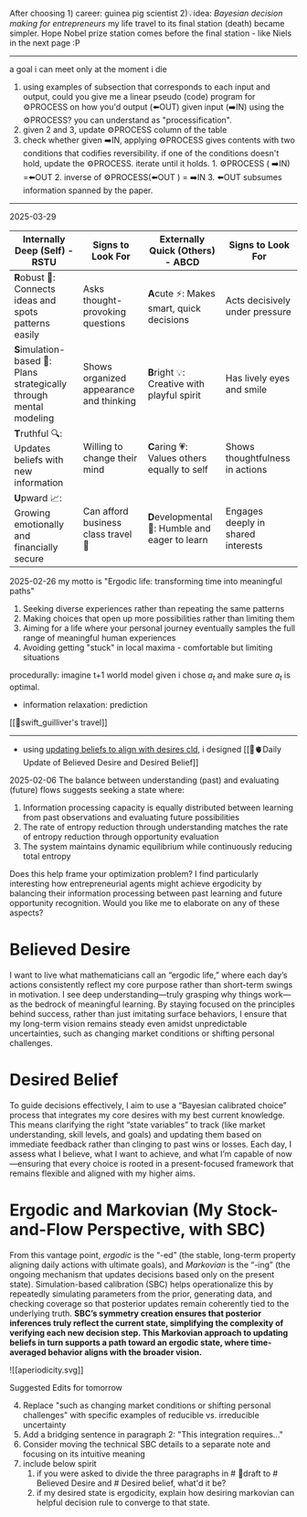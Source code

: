 After choosing 1) career: guinea pig scientist 2)💡idea: _Bayesian decision making for entrepreneurs_
my life travel to its final station (death) became simpler. Hope Nobel prize station comes before the final station - like Niels in the next page :P

---

a goal i can meet only at the moment i die

1. using examples of subsection that corresponds to each input and output, could you give me a linear pseudo (code) program for ⚙️PROCESS on how you'd output (⬅️OUT) given input (➡️IN) using the ⚙️PROCESS? you can understand as "processification".
2. given 2 and 3, update ⚙️PROCESS column of the table
3. check whether given ➡️IN, applying ⚙️PROCESS gives contents with two conditions that codifies reversibility. if one of the conditions doesn't hold, update the ⚙️PROCESS. iterate until it holds. 1. ⚙️PROCESS ( ➡️IN) =⬅️OUT 2. inverse of ⚙️PROCESS(⬅️OUT ) = ➡️IN 3. ⬅️OUT subsumes information spanned by the paper.

---
2025-03-29

|Internally Deep (Self) - RSTU|Signs to Look For|Externally Quick (Others) - ABCD|Signs to Look For|
|---|---|---|---|
|**R**obust 🧩: Connects ideas and spots patterns easily|Asks thought-provoking questions|**A**cute ⚡: Makes smart, quick decisions|Acts decisively under pressure|
|**S**imulation-based 🧭: Plans strategically through mental modeling|Shows organized appearance and thinking|**B**right 💡: Creative with playful spirit|Has lively eyes and smile|
|**T**ruthful 🔍: Updates beliefs with new information|Willing to change their mind|**C**aring 💗: Values others equally to self|Shows thoughtfulness in actions|
|**U**pward 📈: Growing emotionally and financially secure|Can afford business class travel 💺|**D**evelopmental 🙏: Humble and eager to learn|Engages deeply in shared interests|

2025-02-26
my motto is "Ergodic life: transforming time into meaningful paths"

1. Seeking diverse experiences rather than repeating the same patterns
2. Making choices that open up more possibilities rather than limiting them
3. Aiming for a life where your personal journey eventually samples the full range of meaningful human experiences
4. Avoiding getting "stuck" in local maxima - comfortable but limiting situations

procedurally: imagine t+1 world model given i chose $a_t$ and make sure $a_t$ is optimal.

- information relaxation: prediction

[[📜swift_guilliver's travel]]

----
- using [updating beliefs to align with desires cld](https://claude.ai/chat/67680c6c-6fca-4d72-9599-8ccd71455eb7), i designed [[🧠🫀Daily Update of Believed Desire and Desired Belief]]
  
2025-02-06
The balance between understanding (past) and evaluating (future) flows suggests seeking a state where:

1. Information processing capacity is equally distributed between learning from past observations and evaluating future possibilities
2. The rate of entropy reduction through understanding matches the rate of entropy reduction through opportunity evaluation
3. The system maintains dynamic equilibrium while continuously reducing total entropy

Does this help frame your optimization problem? I find particularly interesting how entrepreneurial agents might achieve ergodicity by balancing their information processing between past learning and future opportunity recognition. Would you like me to elaborate on any of these aspects?

# Believed Desire
I want to live what mathematicians call an “ergodic life,” where each day’s actions consistently reflect my core purpose rather than short-term swings in motivation. I see deep understanding—truly grasping why things work—as the bedrock of meaningful learning. By staying focused on the principles behind success, rather than just imitating surface behaviors, I ensure that my long-term vision remains steady even amidst unpredictable uncertainties, such as changing market conditions or shifting personal challenges.

# Desired Belief
To guide decisions effectively, I aim to use a “Bayesian calibrated choice” process that integrates my core desires with my best current knowledge. This means clarifying the right “state variables” to track (like market understanding, skill levels, and goals) and updating them based on immediate feedback rather than clinging to past wins or losses. Each day, I assess what I believe, what I want to achieve, and what I’m capable of now—ensuring that every choice is rooted in a present-focused framework that remains flexible and aligned with my higher aims.

# Ergodic and Markovian (My Stock-and-Flow Perspective, with SBC)
From this vantage point, _ergodic_ is the “-ed” (the stable, long-term property aligning daily actions with ultimate goals), and _Markovian_ is the “-ing” (the ongoing mechanism that updates decisions based only on the present state). Simulation-based calibration (SBC) helps operationalize this by repeatedly simulating parameters from the prior, generating data, and checking coverage so that posterior updates remain coherently tied to the underlying truth. **SBC’s symmetry creation ensures that posterior inferences truly reflect the current state, simplifying the complexity of verifying each new decision step. This Markovian approach to updating beliefs in turn supports a path toward an ergodic state, where time-averaged behavior aligns with the broader vision.**

![[aperiodicity.svg]]

Suggested Edits for tomorrow

4. Replace "such as changing market conditions or shifting personal challenges" with specific examples of reducible vs. irreducible uncertainty
5. Add a bridging sentence in paragraph 2: "This integration requires..."
6. Consider moving the technical SBC details to a separate note and focusing on its intuitive meaning
7. include below spirit
	1. if you were asked to divide the three paragraphs in # 📝draft to # Believed Desire and # Desired belief, what'd it be? 
	2. if my desired state is ergodicity, explain how desiring markovian can helpful decision rule to converge to that state.